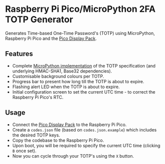 # Raspberry Pi Pico/MicroPython 2FA TOTP Generator

Generates Time-based One-Time Password's (TOTP) using MicroPython, Raspberry Pi Pico and the [Pico Display Pack](https://shop.pimoroni.com/products/pico-display-pack).

## Features

- Complete [MicroPython implementation](totp) of the TOTP specification (and underlying HMAC-SHA1, Base32 dependencies).
- Customisable background colours per TOTP.
- Progress bar to present how long till the TOTP is about to expire.
- Flashing alert LED when the TOTP is about to expire.
- Initial configuration screen to set the current UTC time - to correct the Raspberry Pi Pico's RTC.

## Usage

- Connect the [Pico Display Pack](https://shop.pimoroni.com/products/pico-display-pack) to the Raspberry Pi Pico.
- Create a `codes.json` file (based on `codes.json.example`) which includes the desired TOTP keys.
- Copy the codebase to the Raspberry Pi Pico.
- Upon boot, you will be required to specify the current UTC time (clicking `B` once set).
- Now you can cycle through your TOTP's using the `X` button.
